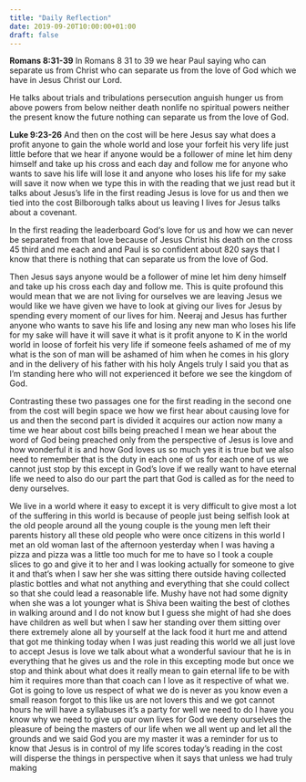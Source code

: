 ```yaml
---
title: "Daily Reflection"
date: 2019-09-20T10:00:00+01:00
draft: false
---
```


**Romans 8:31-39**
In Romans 8 31 to 39 we hear Paul saying who can separate us from Christ who can separate us from the love of God which we have in Jesus Christ our Lord.

He talks about trials and tribulations persecution anguish hunger us from above powers from below neither death nonlife no spiritual powers neither the present know the future nothing can separate us from the love of God.

**Luke 9:23-26**
And then on the cost will be here Jesus say what does a profit anyone to gain the whole world and lose your forfeit his very life just little before that we hear if anyone would be a follower of mine let him deny himself and take up his cross and each day and follow me for anyone who wants to save his life will lose it and anyone who loses his life for my sake will save it now when we type this in with the reading that we just read but it talks about Jesus’s life in the first reading Jesus is love for us and then we tied into the cost Bilborough talks about us leaving I lives for Jesus talks about a covenant.

In the first reading the leaderboard God‘s love for us and how we can never be separated from that love because of Jesus Christ his death on the cross 45 third and me each and and Paul is so confident about 820 says that I know that there is nothing that can separate us from the love of God.

Then Jesus says anyone would be a follower of mine let him deny himself and take up his cross each day and follow me. This is quite profound this would mean that we are not living for ourselves we are leaving Jesus we would like we have given we have to look at giving our lives for Jesus by spending every moment of our lives for him. Neeraj and Jesus has further anyone who wants to save his life and losing any new man who loses his life for my sake will have it will save it what is it profit anyone to K in the world world in loose of forfeit his very life if someone feels ashamed of me of my what is the son of man will be ashamed of him when he comes in his glory and in the delivery of his father with his holy Angels truly I said you that as I’m standing here who will not experienced it before we see the kingdom of God.

Contrasting these two passages one for the first reading in the second one from the cost will begin space we how we first hear about causing love for us and then the second part is divided it acquires our action now many a time we hear about cost bills being preached I mean we hear about the word of God being preached only from the perspective of Jesus is love and how wonderful it is and how God loves us so much yes it is true but we also need to remember that is the duty in each one of us for each one of us we cannot just stop by this except in God’s love if we really want to have eternal life we need to also do our part the part that God is called as for the need to deny ourselves.

We live in a world where it easy to except it is very difficult to give most a lot of the suffering in this world is because of people just being selfish look at the old people around all the young couple is the young men left their parents history all these old people who were once citizens in this world I met an old woman last of the afternoon yesterday when I was having a pizza and pizza was a little too much for me to have so I took a couple slices to go and give it to her and I was looking actually for someone to give it and that’s when I saw her she was sitting there outside having collected plastic bottles and what not anything and everything that she could collect so that she could lead a reasonable life. Mushy have not had some dignity when she was a lot younger what is Shiva been waiting the best of clothes in walking around and I do not know but I guess she might of had she does have children as well but when I saw her standing over them sitting over there extremely alone all by yourself at the lack food it hurt me and attend that got me thinking today when I was just reading this world we all just love to accept Jesus is love we talk about what a wonderful saviour that he is in everything that he gives us and the role in this excepting mode but once we stop and think about what does it really mean to gain eternal life to be with him it requires more than that coach can I love as it respective of what we. Got is going to love us respect of what we do is never as you know even a small reason forgot to this like us are not lovers this and we got cannot hours he will have a syllabuses it’s a party for well we need to do I have you know why we need to give up our own lives for God we deny ourselves the pleasure of being the masters of our life when we all went up and let all the grounds and we said God you are my master it was a reminder for us to know that Jesus is in control of my life scores today’s reading in the cost will disperse the things in perspective when it says that unless we had truly making
